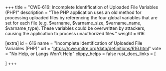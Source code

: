 +++
title = "CWE-616: Incomplete Identification of Uploaded File Variables (PHP)"
description	= "The PHP application uses an old method for processing uploaded files by referencing the four global variables that are set for each file (e.g. $varname, $varname_size, $varname_name, $varname_type). These variables could be overwritten by attackers, causing the application to process unauthorized files."
weight = 616

[extra]
id = 616
name = "Incomplete Identification of Uploaded File Variables (PHP)"
url = "https://cwe.mitre.org/data/definitions/616.html"
vote = "No Help, or Langs Won't Help"
clippy_helps = false
rust_docs_links = [
	
]
+++

